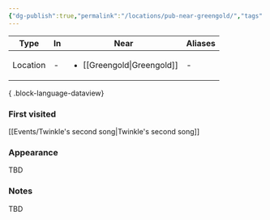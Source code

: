 ```yaml
---
{"dg-publish":true,"permalink":"/locations/pub-near-greengold/","tags":["location"],"dgShowBacklinks":true,"dgShowLocalGraph":true,"noteIcon":"location","created":"2024-01-10T00:49:44.857+01:00","updated":"2024-01-18T22:33:36.508+01:00"}
---
```


| Type     | In | Near                            | Aliases |
| -------- | -- | ------------------------------- | ------- |
| Location | \- | <ul><li>[[Greengold\|Greengold]]</li></ul> | \-      |

{ .block-language-dataview}
### First visited
[[Events/Twinkle's second song\|Twinkle's second song]]
### Appearance
TBD
### Notes
TBD